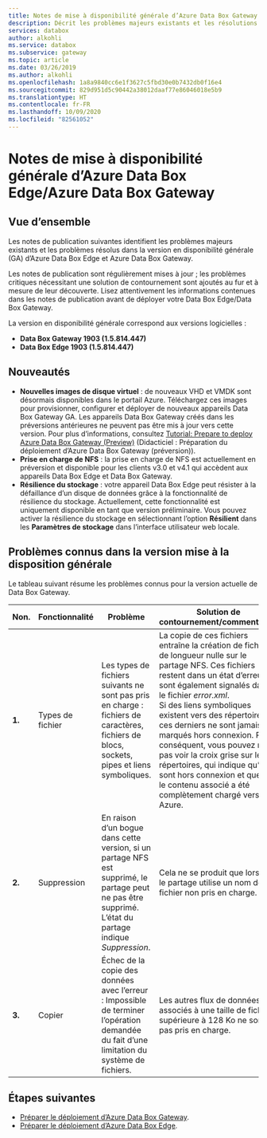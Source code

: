 ```yaml
---
title: Notes de mise à disponibilité générale d’Azure Data Box Gateway | Microsoft Docs
description: Décrit les problèmes majeurs existants et les résolutions pour Azure Data Box Gateway exécutant la version en disponibilité générale.
services: databox
author: alkohli
ms.service: databox
ms.subservice: gateway
ms.topic: article
ms.date: 03/26/2019
ms.author: alkohli
ms.openlocfilehash: 1a8a9840cc6e1f3627c5fbd30e0b7432db0f16e4
ms.sourcegitcommit: 829d951d5c90442a38012daaf77e86046018e5b9
ms.translationtype: HT
ms.contentlocale: fr-FR
ms.lasthandoff: 10/09/2020
ms.locfileid: "82561052"
---
```

# <a name="azure-data-box-edgeazure-data-box-gateway-general-availability-release-notes"></a>Notes de mise à disponibilité générale d’Azure Data Box Edge/Azure Data Box Gateway

## <a name="overview"></a>Vue d’ensemble

Les notes de publication suivantes identifient les problèmes majeurs existants et les problèmes résolus dans la version en disponibilité générale (GA) d’Azure Data Box Edge et Azure Data Box Gateway. 

Les notes de publication sont régulièrement mises à jour ; les problèmes critiques nécessitant une solution de contournement sont ajoutés au fur et à mesure de leur découverte. Lisez attentivement les informations contenues dans les notes de publication avant de déployer votre Data Box Edge/Data Box Gateway.

La version en disponibilité générale correspond aux versions logicielles :

- **Data Box Gateway 1903 (1.5.814.447)**
- **Data Box Edge 1903 (1.5.814.447)**


## <a name="whats-new"></a>Nouveautés

- **Nouvelles images de disque virtuel** : de nouveaux VHD et VMDK sont désormais disponibles dans le portail Azure. Téléchargez ces images pour provisionner, configurer et déployer de nouveaux appareils Data Box Gateway GA. Les appareils Data Box Gateway créés dans les préversions antérieures ne peuvent pas être mis à jour vers cette version. Pour plus d’informations, consultez [Tutorial: Prepare to deploy Azure Data Box Gateway (Preview)](data-box-gateway-deploy-prep.md) (Didacticiel : Préparation du déploiement d’Azure Data Box Gateway (préversion)).
- **Prise en charge de NFS** : la prise en charge de NFS est actuellement en préversion et disponible pour les clients v3.0 et v4.1 qui accèdent aux appareils Data Box Edge et Data Box Gateway.
- **Résilience du stockage** : votre appareil Data Box Edge peut résister à la défaillance d’un disque de données grâce à la fonctionnalité de résilience du stockage. Actuellement, cette fonctionnalité est uniquement disponible en tant que version préliminaire. Vous pouvez activer la résilience du stockage en sélectionnant l’option **Résilient** dans les **Paramètres de stockage** dans l’interface utilisateur web locale.


## <a name="known-issues-in-ga-release"></a>Problèmes connus dans la version mise à la disposition générale

Le tableau suivant résume les problèmes connus pour la version actuelle de Data Box Gateway.

| Non. | Fonctionnalité | Problème | Solution de contournement/commentaires |
| --- | --- | --- | --- |
| **1.** |Types de fichier | Les types de fichiers suivants ne sont pas pris en charge : fichiers de caractères, fichiers de blocs, sockets, pipes et liens symboliques.  |La copie de ces fichiers entraîne la création de fichiers de longueur nulle sur le partage NFS. Ces fichiers restent dans un état d’erreur et sont également signalés dans le fichier *error.xml*. <br> Si des liens symboliques existent vers des répertoires, ces derniers ne sont jamais marqués hors connexion. Par conséquent, vous pouvez ne pas voir la croix grise sur les répertoires, qui indique qu’ils sont hors connexion et que tout le contenu associé a été complètement chargé vers Azure. |
| **2.** |Suppression | En raison d’un bogue dans cette version, si un partage NFS est supprimé, le partage peut ne pas être supprimé. L’état du partage indique *Suppression*.  |Cela ne se produit que lorsque le partage utilise un nom de fichier non pris en charge. |
| **3.** |Copier | Échec de la copie des données avec l’erreur :  Impossible de terminer l’opération demandée du fait d’une limitation du système de fichiers.  |Les autres flux de données associés à une taille de fichier supérieure à 128 Ko ne sont pas pris en charge.   |


## <a name="next-steps"></a>Étapes suivantes

- [Préparer le déploiement d’Azure Data Box Gateway](data-box-gateway-deploy-prep.md).
- [Préparer le déploiement d’Azure Data Box Edge](azure-stack-edge-deploy-prep.md).
